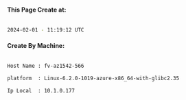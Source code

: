 
   
#### This Page Create at:

```bash

2024-02-01 - 11:19:12 UTC

```

#### Create By Machine:

```bash

Host Name : fv-az1542-566

platform  : Linux-6.2.0-1019-azure-x86_64-with-glibc2.35

Ip Local  : 10.1.0.177

```


